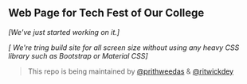 ## Web Page for Tech Fest of Our College

_[We've just started working on it.]_

_[ We're tring build site for all screen size without using any heavy CSS library such as Bootstrap or Material CSS]_



> This repo is being maintained by [@prithweedas](https://github.com/prithweedas) & [@ritwickdey](https://github.com/ritwickdey)
